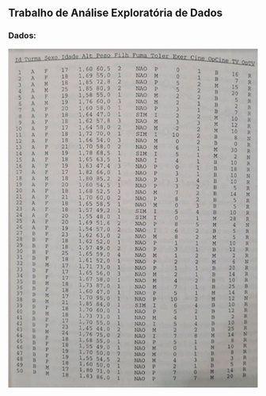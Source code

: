 ## Trabalho de Análise Exploratória de Dados

### Dados:
![Imagem de referência dos dados](/dados/dados_ref-img.jpeg)
